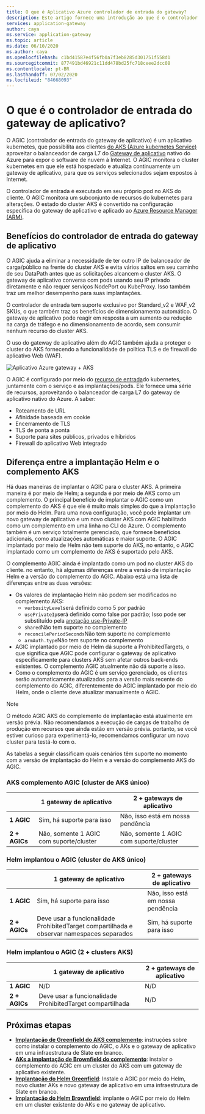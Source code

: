```yaml
---
title: O que é Aplicativo Azure controlador de entrada do gateway?
description: Este artigo fornece uma introdução ao que é o controlador de entrada do gateway de aplicativo.
services: application-gateway
author: caya
ms.service: application-gateway
ms.topic: article
ms.date: 06/10/2020
ms.author: caya
ms.openlocfilehash: c1bd41587e4f56fb0a7f3eb8285d301751f558d1
ms.sourcegitcommit: 877491bd46921c11dd478bd25fc718ceee2dcc08
ms.contentlocale: pt-BR
ms.lasthandoff: 07/02/2020
ms.locfileid: "84668093"
---
```

# <a name="what-is-application-gateway-ingress-controller"></a>O que é o controlador de entrada do gateway de aplicativo?
O AGIC (controlador de entrada do gateway de aplicativo) é um aplicativo kubernetes, que possibilita aos clientes [do AKS (Azure kubernetes Service)](https://azure.microsoft.com/services/kubernetes-service/) aproveitar o balanceador de carga L7 do [Gateway de aplicativo](https://azure.microsoft.com/services/application-gateway/) nativo do Azure para expor o software de nuvem à Internet. O AGIC monitora o cluster kubernetes em que ele está hospedado e atualiza continuamente um gateway de aplicativo, para que os serviços selecionados sejam expostos à Internet.

O controlador de entrada é executado em seu próprio pod no AKS do cliente. O AGIC monitora um subconjunto de recursos do kubernetes para alterações. O estado do cluster AKS é convertido na configuração específica do gateway de aplicativo e aplicado ao [Azure Resource Manager (ARM)](https://docs.microsoft.com/azure/azure-resource-manager/resource-group-overview).

## <a name="benefits-of-application-gateway-ingress-controller"></a>Benefícios do controlador de entrada do gateway de aplicativo
O AGIC ajuda a eliminar a necessidade de ter outro IP de balanceador de carga/público na frente do cluster AKS e evita vários saltos em seu caminho de seu DataPath antes que as solicitações alcancem o cluster AKS. O gateway de aplicativo conversa com pods usando seu IP privado diretamente e não requer serviços NodePort ou KubeProxy. Isso também traz um melhor desempenho para suas implantações.

O controlador de entrada tem suporte exclusivo por Standard_v2 e WAF_v2 SKUs, o que também traz os benefícios de dimensionamento automático. O gateway de aplicativo pode reagir em resposta a um aumento ou redução na carga de tráfego e no dimensionamento de acordo, sem consumir nenhum recurso do cluster AKS.

O uso do gateway de aplicativo além do AGIC também ajuda a proteger o cluster do AKS fornecendo a funcionalidade de política TLS e de firewall do aplicativo Web (WAF).

![Aplicativo Azure gateway + AKS](./media/application-gateway-ingress-controller-overview/architecture.png)

O AGIC é configurado por meio do [recurso de entrada](https://kubernetes.io/docs/user-guide/ingress/)do kubernetes, juntamente com o serviço e as implantações/pods. Ele fornece uma série de recursos, aproveitando o balanceador de carga L7 do gateway de aplicativo nativo do Azure. A saber:
  - Roteamento de URL
  - Afinidade baseada em cookie
  - Encerramento de TLS
  - TLS de ponta a ponta
  - Suporte para sites públicos, privados e híbridos
  - Firewall do aplicativo Web integrado

## <a name="difference-between-helm-deployment-and-aks-add-on"></a>Diferença entre a implantação Helm e o complemento AKS
Há duas maneiras de implantar o AGIC para o cluster AKS. A primeira maneira é por meio de Helm; a segunda é por meio de AKS como um complemento. O principal benefício de implantar o AGIC como um complemento do AKS é que ele é muito mais simples do que a implantação por meio do Helm. Para uma nova configuração, você pode implantar um novo gateway de aplicativo e um novo cluster AKS com AGIC habilitado como um complemento em uma linha no CLI do Azure. O complemento também é um serviço totalmente gerenciado, que fornece benefícios adicionais, como atualizações automáticas e maior suporte. O AGIC implantado por meio de Helm não tem suporte do AKS, no entanto, o AGIC implantado como um complemento de AKS é suportado pelo AKS. 

O complemento AGIC ainda é implantado como um pod no cluster AKS do cliente. no entanto, há algumas diferenças entre a versão de implantação Helm e a versão do complemento do AGIC. Abaixo está uma lista de diferenças entre as duas versões: 
  - Os valores de implantação Helm não podem ser modificados no complemento AKS:
    - `verbosityLevel`será definido como 5 por padrão
    - `usePrivateIp`será definido como false por padrão; Isso pode ser substituído pela [anotação use-Private-IP](ingress-controller-annotations.md#use-private-ip)
    - `shared`Não tem suporte no complemento 
    - `reconcilePeriodSeconds`Não tem suporte no complemento
    - `armAuth.type`Não tem suporte no complemento
  - AGIC implantado por meio de Helm dá suporte a ProhibitedTargets, o que significa que AGIC pode configurar o gateway de aplicativo especificamente para clusters AKS sem afetar outros back-ends existentes. O complemento AGIC atualmente não dá suporte a isso. 
  - Como o complemento do AGIC é um serviço gerenciado, os clientes serão automaticamente atualizados para a versão mais recente do complemento do AGIC, diferentemente do AGIC implantado por meio do Helm, onde o cliente deve atualizar manualmente o AGIC. 

> [!NOTE]
> O método AGIC AKS do complemento de implantação está atualmente em versão prévia. Não recomendamos a execução de cargas de trabalho de produção em recursos que ainda estão em versão prévia. portanto, se você estiver curioso para experimentá-lo, recomendamos configurar um novo cluster para testá-lo com o. 

As tabelas a seguir classificam quais cenários têm suporte no momento com a versão de implantação do Helm e a versão do complemento AKS do AGIC. 

### <a name="aks-add-on-agic-single-aks-cluster"></a>AKS complemento AGIC (cluster de AKS único)
|                  |1 gateway de aplicativo |2 + gateways de aplicativo |
|------------------|---------|--------|
|**1 AGIC**|Sim, há suporte para isso |Não, isso está em nossa pendência |
|**2 + AGICs**|Não, somente 1 AGIC com suporte/cluster |Não, somente 1 AGIC com suporte/cluster |

### <a name="helm-deployed-agic-single-aks-cluster"></a>Helm implantou o AGIC (cluster de AKS único)
|                  |1 gateway de aplicativo |2 + gateways de aplicativo |
|------------------|---------|--------|
|**1 AGIC**|Sim, há suporte para isso |Não, isso está em nossa pendência |
|**2 + AGICs**|Deve usar a funcionalidade ProhibitedTarget compartilhada e observar namespaces separados |Sim, há suporte para isso |

### <a name="helm-deployed-agic-2-aks-clusters"></a>Helm implantou o AGIC (2 + clusters AKS)
|                  |1 gateway de aplicativo |2 + gateways de aplicativo |
|------------------|---------|--------|
|**1 AGIC**|N/D |N/D |
|**2 + AGICs**|Deve usar a funcionalidade ProhibitedTarget compartilhada |N/D |

## <a name="next-steps"></a>Próximas etapas
- [**Implantação de Greenfield do AKS complemento**](tutorial-ingress-controller-add-on-new.md): instruções sobre como instalar o complemento do AGIC, o AKs e o gateway de aplicativo em uma infraestrutura de Slate em branco.
- [**AKs a implantação de Brownfield do complemento**](tutorial-ingress-controller-add-on-existing.md): instalar o complemento do AGIC em um cluster do AKS com um gateway de aplicativo existente.
- [**Implantação do Helm Greenfield**](ingress-controller-install-new.md): Instale o AGIC por meio do Helm, novo cluster AKs e novo gateway de aplicativo em uma infraestrutura de Slate em branco.
- [**Implantação do Helm Brownfield**](ingress-controller-install-existing.md): implante o AGIC por meio do Helm em um cluster existente do AKs e no gateway de aplicativo.

